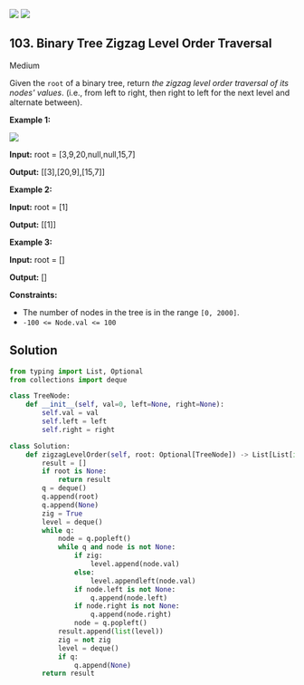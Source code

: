 [![](https://img.shields.io/github/stars/LeetCode-Top-Interview-150/LeetCode-Top-Interview-150?label=Stars&style=flat-square)](https://github.com/LeetCode-Top-Interview-150/LeetCode-Top-Interview-150)
[![](https://img.shields.io/github/forks/LeetCode-Top-Interview-150/LeetCode-Top-Interview-150?label=Fork%20me%20on%20GitHub%20&style=flat-square)](https://github.com/LeetCode-Top-Interview-150/LeetCode-Top-Interview-150/fork)

## 103\. Binary Tree Zigzag Level Order Traversal

Medium

Given the `root` of a binary tree, return _the zigzag level order traversal of its nodes' values_. (i.e., from left to right, then right to left for the next level and alternate between).

**Example 1:**

![](https://assets.leetcode.com/uploads/2021/02/19/tree1.jpg)

**Input:** root = [3,9,20,null,null,15,7]

**Output:** [[3],[20,9],[15,7]] 

**Example 2:**

**Input:** root = [1]

**Output:** [[1]] 

**Example 3:**

**Input:** root = []

**Output:** [] 

**Constraints:**

*   The number of nodes in the tree is in the range `[0, 2000]`.
*   `-100 <= Node.val <= 100`

## Solution

```python
from typing import List, Optional
from collections import deque

class TreeNode:
    def __init__(self, val=0, left=None, right=None):
        self.val = val
        self.left = left
        self.right = right

class Solution:
    def zigzagLevelOrder(self, root: Optional[TreeNode]) -> List[List[int]]:
        result = []
        if root is None:
            return result
        q = deque()
        q.append(root)
        q.append(None)
        zig = True
        level = deque()
        while q:
            node = q.popleft()
            while q and node is not None:
                if zig:
                    level.append(node.val)
                else:
                    level.appendleft(node.val)
                if node.left is not None:
                    q.append(node.left)
                if node.right is not None:
                    q.append(node.right)
                node = q.popleft()
            result.append(list(level))
            zig = not zig
            level = deque()
            if q:
                q.append(None)
        return result
```
